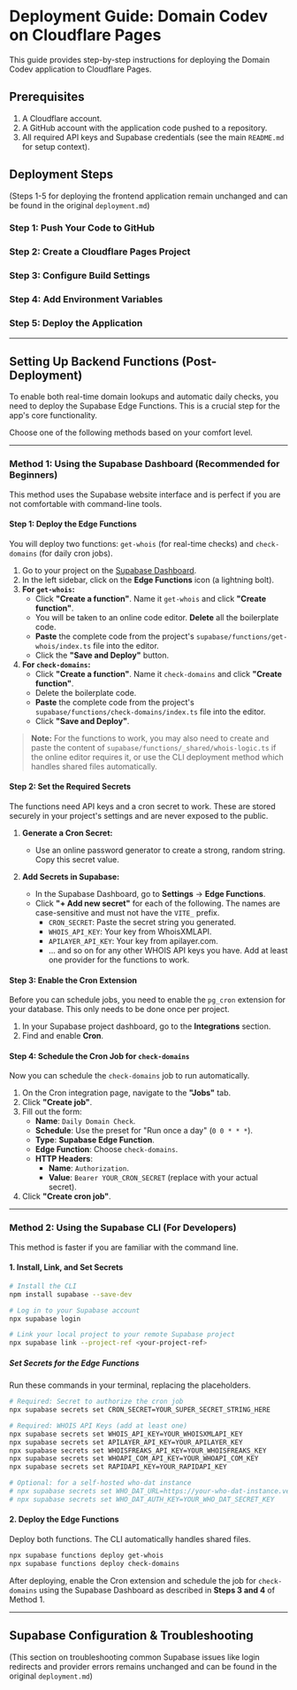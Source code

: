 # Deployment Guide: Domain Codev on Cloudflare Pages

This guide provides step-by-step instructions for deploying the Domain Codev application to Cloudflare Pages.

## Prerequisites

1.  A Cloudflare account.
2.  A GitHub account with the application code pushed to a repository.
3.  All required API keys and Supabase credentials (see the main `README.md` for setup context).

## Deployment Steps

(Steps 1-5 for deploying the frontend application remain unchanged and can be found in the original `deployment.md`)

### Step 1: Push Your Code to GitHub
### Step 2: Create a Cloudflare Pages Project
### Step 3: Configure Build Settings
### Step 4: Add Environment Variables
### Step 5: Deploy the Application

---

## Setting Up Backend Functions (Post-Deployment)

To enable both real-time domain lookups and automatic daily checks, you need to deploy the Supabase Edge Functions. This is a crucial step for the app's core functionality.

Choose one of the following methods based on your comfort level.

---

### Method 1: Using the Supabase Dashboard (Recommended for Beginners)

This method uses the Supabase website interface and is perfect if you are not comfortable with command-line tools.

#### Step 1: Deploy the Edge Functions
You will deploy two functions: `get-whois` (for real-time checks) and `check-domains` (for daily cron jobs).

1.  Go to your project on the [Supabase Dashboard](https://app.supabase.com).
2.  In the left sidebar, click on the **Edge Functions** icon (a lightning bolt).
3.  **For `get-whois`:**
    *   Click **"Create a function"**. Name it `get-whois` and click **"Create function"**.
    *   You will be taken to an online code editor. **Delete** all the boilerplate code.
    *   **Paste** the complete code from the project's `supabase/functions/get-whois/index.ts` file into the editor.
    *   Click the **"Save and Deploy"** button.
4.  **For `check-domains`:**
    *   Click **"Create a function"**. Name it `check-domains` and click **"Create function"**.
    *   Delete the boilerplate code.
    *   **Paste** the complete code from the project's `supabase/functions/check-domains/index.ts` file into the editor.
    *   Click **"Save and Deploy"**.

> **Note:** For the functions to work, you may also need to create and paste the content of `supabase/functions/_shared/whois-logic.ts` if the online editor requires it, or use the CLI deployment method which handles shared files automatically.

#### Step 2: Set the Required Secrets
The functions need API keys and a cron secret to work. These are stored securely in your project's settings and are never exposed to the public.

1.  **Generate a Cron Secret:**
    *   Use an online password generator to create a strong, random string. Copy this secret value.

2.  **Add Secrets in Supabase:**
    *   In the Supabase Dashboard, go to **Settings** -> **Edge Functions**.
    *   Click **"+ Add new secret"** for each of the following. The names are case-sensitive and must not have the `VITE_` prefix.
        *   `CRON_SECRET`: Paste the secret string you generated.
        *   `WHOIS_API_KEY`: Your key from WhoisXMLAPI.
        *   `APILAYER_API_KEY`: Your key from apilayer.com.
        *   ... and so on for any other WHOIS API keys you have. Add at least one provider for the functions to work.

#### Step 3: Enable the Cron Extension
Before you can schedule jobs, you need to enable the `pg_cron` extension for your database. This only needs to be done once per project.

1.  In your Supabase project dashboard, go to the **Integrations** section.
2.  Find and enable **Cron**.

#### Step 4: Schedule the Cron Job for `check-domains`
Now you can schedule the `check-domains` job to run automatically.

1.  On the Cron integration page, navigate to the **"Jobs"** tab.
2.  Click **"Create job"**.
3.  Fill out the form:
    *   **Name**: `Daily Domain Check`.
    *   **Schedule**: Use the preset for "Run once a day" (`0 0 * * *`).
    *   **Type**: **Supabase Edge Function**.
    *   **Edge Function**: Choose `check-domains`.
    *   **HTTP Headers**:
        *   **Name**: `Authorization`.
        *   **Value**: `Bearer YOUR_CRON_SECRET` (replace with your actual secret).
4.  Click **"Create cron job"**.

---

### Method 2: Using the Supabase CLI (For Developers)

This method is faster if you are familiar with the command line.

#### 1. Install, Link, and Set Secrets

```bash
# Install the CLI
npm install supabase --save-dev

# Log in to your Supabase account
npx supabase login

# Link your local project to your remote Supabase project
npx supabase link --project-ref <your-project-ref>
```

##### Set Secrets for the Edge Functions
Run these commands in your terminal, replacing the placeholders.

```bash
# Required: Secret to authorize the cron job
npx supabase secrets set CRON_SECRET=YOUR_SUPER_SECRET_STRING_HERE

# Required: WHOIS API Keys (add at least one)
npx supabase secrets set WHOIS_API_KEY=YOUR_WHOISXMLAPI_KEY
npx supabase secrets set APILAYER_API_KEY=YOUR_APILAYER_KEY
npx supabase secrets set WHOISFREAKS_API_KEY=YOUR_WHOISFREAKS_KEY
npx supabase secrets set WHOAPI_COM_API_KEY=YOUR_WHOAPI_COM_KEY
npx supabase secrets set RAPIDAPI_KEY=YOUR_RAPIDAPI_KEY

# Optional: for a self-hosted who-dat instance
# npx supabase secrets set WHO_DAT_URL=https://your-who-dat-instance.vercel.app
# npx supabase secrets set WHO_DAT_AUTH_KEY=YOUR_WHO_DAT_SECRET_KEY
```

#### 2. Deploy the Edge Functions

Deploy both functions. The CLI automatically handles shared files.

```bash
npx supabase functions deploy get-whois
npx supabase functions deploy check-domains
```

After deploying, enable the Cron extension and schedule the job for `check-domains` using the Supabase Dashboard as described in **Steps 3 and 4** of Method 1.

---

## Supabase Configuration & Troubleshooting

(This section on troubleshooting common Supabase issues like login redirects and provider errors remains unchanged and can be found in the original `deployment.md`)
